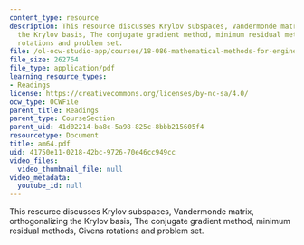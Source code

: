 ```yaml
---
content_type: resource
description: This resource discusses Krylov subspaces, Vandermonde matrix, orthogonalizing
  the Krylov basis, The conjugate gradient method, minimum residual methods, Givens
  rotations and problem set.
file: /ol-ocw-studio-app/courses/18-086-mathematical-methods-for-engineers-ii-spring-2006/41750e11021842bc972670e46cc949cc_am64.pdf
file_size: 262764
file_type: application/pdf
learning_resource_types:
- Readings
license: https://creativecommons.org/licenses/by-nc-sa/4.0/
ocw_type: OCWFile
parent_title: Readings
parent_type: CourseSection
parent_uid: 41d02214-ba8c-5a98-825c-8bbb215605f4
resourcetype: Document
title: am64.pdf
uid: 41750e11-0218-42bc-9726-70e46cc949cc
video_files:
  video_thumbnail_file: null
video_metadata:
  youtube_id: null
---
```

This resource discusses Krylov subspaces, Vandermonde matrix, orthogonalizing the Krylov basis, The conjugate gradient method, minimum residual methods, Givens rotations and problem set.